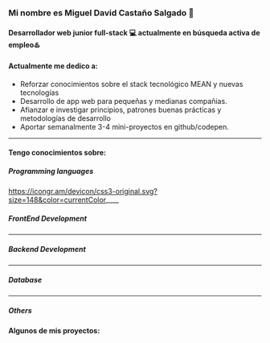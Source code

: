 ### Mi nombre es Miguel David Castaño Salgado 👋
#### Desarrollador web junior full-stack 💻 actualmente en **búsqueda activa** de empleo♨️




#### Actualmente me dedico a:


- Reforzar conocimientos sobre el stack tecnológico MEAN y nuevas tecnologías
- Desarrollo de app web para pequeñas y medianas compañias.
- Afianzar e investigar principios, patrones buenas prácticas y metodologías de desarrollo
- Aportar semanalmente 3-4 mini-proyectos en github/codepen.
___



#### Tengo conocimientos sobre:


##### Programming languages
https://icongr.am/devicon/css3-original.svg?size=148&color=currentColor____


##### FrontEnd Development



____


##### Backend Development


_____


##### Database


_____


 ##### Others
 


#### Algunos de mis proyectos:





